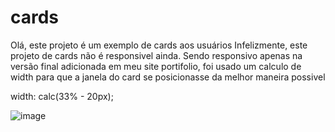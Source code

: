 # cards
Olá, este projeto é um exemplo de cards aos usuários
Infelizmente, este projeto de cards não é responsivel ainda. Sendo responsivo apenas na versão final adicionada em meu site portifolio, 
foi usado um calculo de width para que a janela do card se posicionasse da melhor maneira possivel

width: calc(33% - 20px);

![image](https://github.com/matheus2997/cards/assets/127162613/15f850c9-0b18-4fbd-b965-9af82b8bd8b3)

